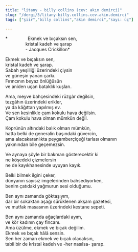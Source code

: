 ```yaml
---
title: "litany - billy collins (çev: akın demirci)"
slug: "/dergi/3/litany-billy.collins.cev.akin.demirci"
tags: ["şiir","billy collins","akın demirci","sayı: üç"]

---
```

*                Ekmek ve bıçaksın sen,    
                kristal kadeh ve şarap  
                - Jacques Crickillon*

Ekmek ve bıçaksın sen,  
kristal kadeh ve şarap.  
Sabah yeşilliği üzerindeki çiysin  
ve güneşin yanan çarkı.  
Fırıncının beyaz önlüğüsün  
ve aniden uçan bataklık kuşları.

Ama, meyve bahçesindeki rüzgâr değilsin,  
tezgâhın üzerindeki erikler,  
ya da kâğıttan yapılmış ev.  
Ve sen kesinlikle çam kokulu hava değilsin.  
Çam kokulu hava olman mümkün değil.

Köprünün altındaki balık olman mümkün,  
hatta belki de generalin başındaki güvercin,  
ama alacakaranlıkta peygamberçiçeği tarlası olmanın  
yakınından bile geçemezsin.

Ve aynaya şöyle bir bakman gösterecektir ki  
ne köşedeki çizmelersin  
ne de kayıkhanesinde uyuyan kayık.

Belki bilmek ilgini çeker,  
dünyanın sayısız imgelerinden bahsediyorken,  
benim çatıdaki yağmurun sesi olduğumu.

Ben aynı zamanda göktaşıyım,  
dar bir sokaktan aşağı sürüklenen akşam gazetesi,  
ve mutfak masasının üzerindeki kestane sepeti.

Ben aynı zamanda ağaçlardaki ayım,  
ve kör kadının çay fincanı.  
Ama üzülme, ekmek ve bıçak değilim.  
Ekmek ve bıçak hâlâ sensin.  
Sen her zaman ekmek ve bıçak olacaksın,  
tabii bir de kristal kadeh ve -her nasılsa- şarap.
